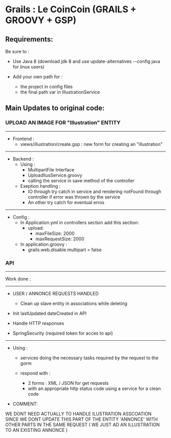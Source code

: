 # Grails : Le CoinCoin (GRAILS + GROOVY + GSP)

## Requirements:

Be sure to :

- Use Java 8 (download jdk 8 and use update-alternatives --config java for linux users)

- Add your own path for :
	- the project in config files 
	- the final path var in IllustrationService 


## Main Updates to original code:
 

### UPLOAD AN IMAGE FOR "Illustration" ENTITY
---

- Frontend :
	- views/illustration/create.gsp : new form for creating an "illustration" 

***

- Backend :
	- Using :
		- MultipartFile Interface
		- UploadIlusService.groovy
		- calling the service in save method of the controller
	- Exeption handling :
		- IO through try catch in service and rendering notFound through
        controller if error was thrown by the service
		- An other try catch for eventual erros

*** 

- Config :
	- In Application.yml in controllers section add this section:
		- upload:
			- maxFileSize: 2000
			- maxRequestSize: 2000
	- In application.groovy :
		- grails.web.disable.multipart = false

### API
---

Work done :
***

- USER / ANNONCE REQUESTS HANDLED 
	- Clean up slave entity in associations while deleting

- Init lastUpdated dateCreated in API

- Handle HTTP responses

- SpringSecurity (required token for acces to api)

***

- Using :

	- services doing the necessary tasks required by the request to the gorm

	- respond with :
		- 2 forms : XML / JSON for get requests
		- with an appropriate http status code using a service for a clean code

- COMMENT:

WE DONT NEED ACTUALLY TO HANDLE ILUSTRATION ASSCOATION SINCE WE DONT UPDATE THIS PART OF THE ENTITY 'ANNONCE'
WITH OTHER PARTS IN THE SAME REQUEST ( WE JUST AD AN ILLUSTRATION TO AN EXISTING ANNONCE )

